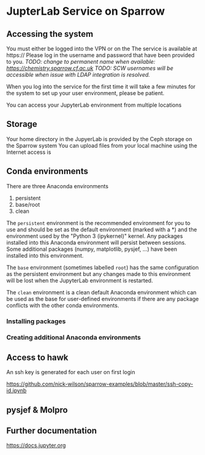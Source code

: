 # JupterLab Service on Sparrow

## Accessing the system

You must either be logged into the VPN or on the 
The service is available at
https://
Please log in the username and password that have been provided to you.
*TODO: change to permanent name when available: https://chemistry.sparrow.cf.ac.uk*
*TODO: SCW usernames will be accessible when issue with LDAP integration is resolved.*

When you log into the service for the first time it will take a few minutes for the system to set up your user environment, please be patient.

You can access your JupyterLab environment from multiple locations

## Storage
Your home directory in the JupyerLab is provided by the Ceph storage on the Sparrow system
You can upload files from your local machine using the 
Internet access is  

## Conda environments

There are three Anaconda environments 
1. persistent
2. base/root
3. clean

The `persistent` environment is the recommended environment for you to use and should be set as the default environment (marked with a \*) and the environment used by the "Python 3 (ipykernel)" kernel.
Any packages installed into this Anaconda environment will persist between sessions.
Some additional packages (numpy, matplotlib, pysjef, ...) have been installed into this environment.

The `base` environment (sometimes labelled `root`) has the same configuration as the persistent environment but any changes made to this environment will be lost when the JupyterLab environment is restarted.

The `clean` environment is a clean default Anaconda environment which can be used as the base for user-defined environments if there are any package conflicts with the other conda environments.

### Installing packages

### Creating additional Anaconda environments 

## Access to hawk
An ssh key is generated for each user on first login

https://github.com/nick-wilson/sparrow-examples/blob/master/ssh-copy-id.ipynb

## pysjef & Molpro

## Further documentation
https://docs.jupyter.org

